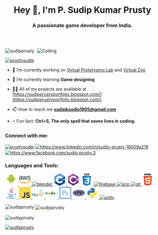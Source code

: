 <h1 align="center">Hey 👋, I'm P. Sudip Kumar Prusty</h1>
<h3 align="center">A passionate game developer from India.</h3>

<br></br>

<img align="right" alt="Coding" width="400" src="https://kiyalearning.sg/wp-content/uploads/2022/05/GIF-1.gif">

<p align="left"> <img src="https://komarev.com/ghpvc/?username=sudipprusty&label=Profile%20views&color=0e75b6&style=flat" alt="sudipprusty" /> </p>

<p align="left"> <a href="https://twitter.com/prustysudip" target="blank"><img src="https://img.shields.io/twitter/follow/prustysudip?logo=twitter&style=for-the-badge" alt="prustysudip" /></a> </p>

- 🔭 I’m currently working on [Virtual Prototyping Lab](https://github.com/Chiranjeeb024/Virtual-_Prototyping-_Lab) and [Virtual Zoo](https://github.com/Chiranjeeb024/Virtual-Zoo)

- 🌱 I’m currently learning **Game designing**

- 👨‍💻 All of my projects are available at [https://sudipprustyportfolio.blogspot.com/](https://sudipprustyportfolio.blogspot.com/)

- 📫 How to reach me **sudipksudip1905@gmail.com**

- ⚡ Fun fact: **Ctrl+S, The only spell that saves lives in coding.**

<h3 align="left">Connect with me:</h3>
<p align="left">
<a href="https://twitter.com/prustysudip" target="blank"><img align="center" src="https://raw.githubusercontent.com/rahuldkjain/github-profile-readme-generator/master/src/images/icons/Social/twitter.svg" alt="prustysudip" height="30" width="40" /></a>
<a href="https://linkedin.com/in/https://www.linkedin.com/in/sudip-prusty-18009a219" target="blank"><img align="center" src="https://raw.githubusercontent.com/rahuldkjain/github-profile-readme-generator/master/src/images/icons/Social/linked-in-alt.svg" alt="https://www.linkedin.com/in/sudip-prusty-18009a219" height="30" width="40" /></a>
<a href="https://fb.com/https://www.facebook.com/sudip.prusty.3" target="blank"><img align="center" src="https://raw.githubusercontent.com/rahuldkjain/github-profile-readme-generator/master/src/images/icons/Social/facebook.svg" alt="https://www.facebook.com/sudip.prusty.3" height="30" width="40" /></a>
</p>

<h3 align="left">Languages and Tools:</h3>
<p align="left"> <a href="https://developer.android.com" target="_blank" rel="noreferrer"> <img src="https://raw.githubusercontent.com/devicons/devicon/master/icons/android/android-original-wordmark.svg" alt="android" width="40" height="40"/> </a> <a href="https://aws.amazon.com" target="_blank" rel="noreferrer"> <img src="https://raw.githubusercontent.com/devicons/devicon/master/icons/amazonwebservices/amazonwebservices-original-wordmark.svg" alt="aws" width="40" height="40"/> </a> <a href="https://www.blender.org/" target="_blank" rel="noreferrer"> <img src="https://download.blender.org/branding/community/blender_community_badge_white.svg" alt="blender" width="40" height="40"/> </a> <a href="https://www.w3schools.com/cpp/" target="_blank" rel="noreferrer"> <img src="https://raw.githubusercontent.com/devicons/devicon/master/icons/cplusplus/cplusplus-original.svg" alt="cplusplus" width="40" height="40"/> </a> <a href="https://www.w3schools.com/cs/" target="_blank" rel="noreferrer"> <img src="https://raw.githubusercontent.com/devicons/devicon/master/icons/csharp/csharp-original.svg" alt="csharp" width="40" height="40"/> </a> <a href="https://www.w3schools.com/css/" target="_blank" rel="noreferrer"> <img src="https://raw.githubusercontent.com/devicons/devicon/master/icons/css3/css3-original-wordmark.svg" alt="css3" width="40" height="40"/> </a> <a href="https://firebase.google.com/" target="_blank" rel="noreferrer"> <img src="https://www.vectorlogo.zone/logos/firebase/firebase-icon.svg" alt="firebase" width="40" height="40"/> </a> <a href="https://cloud.google.com" target="_blank" rel="noreferrer"> <img src="https://www.vectorlogo.zone/logos/google_cloud/google_cloud-icon.svg" alt="gcp" width="40" height="40"/> </a> <a href="https://git-scm.com/" target="_blank" rel="noreferrer"> <img src="https://www.vectorlogo.zone/logos/git-scm/git-scm-icon.svg" alt="git" width="40" height="40"/> </a> <a href="https://www.w3.org/html/" target="_blank" rel="noreferrer"> <img src="https://raw.githubusercontent.com/devicons/devicon/master/icons/html5/html5-original-wordmark.svg" alt="html5" width="40" height="40"/> </a> <a href="https://www.java.com" target="_blank" rel="noreferrer"> <img src="https://raw.githubusercontent.com/devicons/devicon/master/icons/java/java-original.svg" alt="java" width="40" height="40"/> </a> <a href="https://developer.mozilla.org/en-US/docs/Web/JavaScript" target="_blank" rel="noreferrer"> <img src="https://raw.githubusercontent.com/devicons/devicon/master/icons/javascript/javascript-original.svg" alt="javascript" width="40" height="40"/> </a> <a href="https://www.mysql.com/" target="_blank" rel="noreferrer"> <img src="https://raw.githubusercontent.com/devicons/devicon/master/icons/mysql/mysql-original-wordmark.svg" alt="mysql" width="40" height="40"/> </a> <a href="https://nodejs.org" target="_blank" rel="noreferrer"> <img src="https://raw.githubusercontent.com/devicons/devicon/master/icons/nodejs/nodejs-original-wordmark.svg" alt="nodejs" width="40" height="40"/> </a> <a href="https://www.photoshop.com/en" target="_blank" rel="noreferrer"> <img src="https://raw.githubusercontent.com/devicons/devicon/master/icons/photoshop/photoshop-line.svg" alt="photoshop" width="40" height="40"/> </a> <a href="https://www.php.net" target="_blank" rel="noreferrer"> <img src="https://raw.githubusercontent.com/devicons/devicon/master/icons/php/php-original.svg" alt="php" width="40" height="40"/> </a> <a href="https://www.python.org" target="_blank" rel="noreferrer"> <img src="https://raw.githubusercontent.com/devicons/devicon/master/icons/python/python-original.svg" alt="python" width="40" height="40"/> </a> <a href="https://unity.com/" target="_blank" rel="noreferrer"> <img src="https://www.vectorlogo.zone/logos/unity3d/unity3d-icon.svg" alt="unity" width="40" height="40"/> </a> </p>

<p><img align="left" src="https://github-readme-stats.vercel.app/api/top-langs?username=sudipprusty&show_icons=true&locale=en&layout=compact" alt="sudipprusty" /></p>

<p>&nbsp;<img align="center" src="https://github-readme-stats.vercel.app/api?username=sudipprusty&show_icons=true&locale=en" alt="sudipprusty" /></p>

<p><img align="center" src="https://github-readme-streak-stats.herokuapp.com/?user=sudipprusty&" alt="sudipprusty" /></p>

<p align="left"> <a href="https://github.com/ryo-ma/github-profile-trophy"><img src="https://github-profile-trophy.vercel.app/?username=sudipprusty" alt="sudipprusty" /></a> </p>
